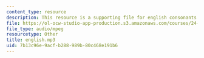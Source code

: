 ```yaml
---
content_type: resource
description: This resource is a supporting file for english consonants.
file: https://ol-ocw-studio-app-production.s3.amazonaws.com/courses/24-901-language-and-its-structure-i-phonology-fall-2010/7b13c96e9acfb288989b80c468e191b6_english.mp3
file_type: audio/mpeg
resourcetype: Other
title: english.mp3
uid: 7b13c96e-9acf-b288-989b-80c468e191b6
---
```


